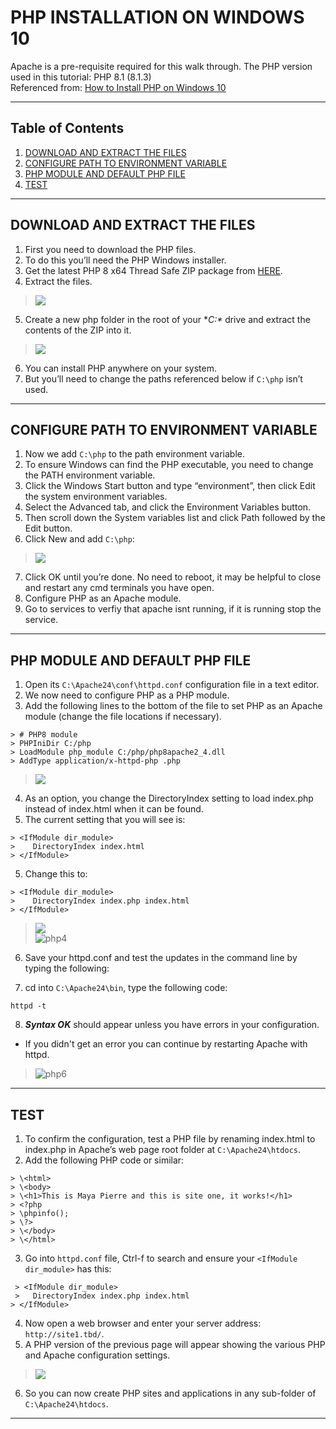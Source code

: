 # PHP INSTALLATION ON WINDOWS 10

Apache is a pre-requisite required for this walk through.
The PHP version used in this tutorial: PHP 8.1 (8.1.3)    
Referenced from: [How to Install PHP on Windows 10](https://www.sitepoint.com/how-to-install-php-on-windows/)

---

## Table of Contents
1. [DOWNLOAD AND EXTRACT THE FILES](#download-and-extract-the-files)
2. [CONFIGURE PATH TO ENVIRONMENT VARIABLE](#configure-path-to-environment-variable)
3. [PHP MODULE AND DEFAULT PHP FILE](#php-module-and-default-php-file)
4. [TEST](#test)

---

## DOWNLOAD AND EXTRACT THE FILES

1. First you need to download the PHP files.  
2. To do this you’ll need the PHP Windows installer. 
3. Get the latest PHP 8 x64 Thread Safe ZIP package from [HERE](https://www.php.net/downloads.php).    
4. Extract the files.  
> ![](https://github.com/mayannamarie/WebServerProject1/blob/main/screenshots/phpextract.PNG)  
5. Create a new php folder in the root of your **C:\** drive and extract the contents of the ZIP into it.  
> ![](https://github.com/mayannamarie/WebServerProject1/blob/main/screenshots/phpdownload.PNG)  
6. You can install PHP anywhere on your system.  
7. But you’ll need to change the paths referenced below if `C:\php` isn’t used.
---  

## CONFIGURE PATH TO ENVIRONMENT VARIABLE 
1. Now we add `C:\php` to the path environment variable.  
2. To ensure Windows can find the PHP executable, you need to change the PATH environment variable.  
3. Click the Windows Start button and type “environment”, then click Edit the system environment variables.  
4. Select the Advanced tab, and click the Environment Variables button.  
5. Then scroll down the System variables list and click Path followed by the Edit button.  
6. Click New and add `C:\php`:  
> ![](https://github.com/mayannamarie/WebServerProject1/blob/main/screenshots/php1.PNG)  
7. Click OK until you’re done. No need to reboot, it may be helpful to close and restart any cmd terminals you have open.
8. Configure PHP as an Apache module.  
9. Go to services to verfiy that apache isnt running, if it is running stop the service.
---

## PHP MODULE AND DEFAULT PHP FILE
1. Open its `C:\Apache24\conf\httpd.conf` configuration file in a text editor.
2. We now need to configure PHP as a PHP module.
3. Add the following lines to the bottom of the file to set PHP as an Apache module (change the file locations if necessary).  

```
> # PHP8 module  
> PHPIniDir C:/php  
> LoadModule php_module C:/php/php8apache2_4.dll
> AddType application/x-httpd-php .php  
```

> ![](https://github.com/mayannamarie/WebServerProject1/blob/main/screenshots/php2.PNG)  

4. As an option, you change the DirectoryIndex setting to load index.php instead of index.html when it can be found. 
5. The current setting that you will see is:  
```
> <IfModule dir_module>  
>    DirectoryIndex index.html  
> </IfModule>  
```
5. Change this to:
  
```
> <IfModule dir_module>  
>    DirectoryIndex index.php index.html  
> </IfModule>  
```

> ![](https://github.com/mayannamarie/WebServerProject1/blob/main/screenshots/php1.PNG)  
> ![php4](https://github.com/mayannamarie/WebServerProject1/blob/main/screenshots/php4.PNG)  

6. Save your httpd.conf and test the updates in the command line by typing the following:  

7. cd into `C:\Apache24\bin`, type the following code:  
```
httpd -t
```
8. ***Syntax OK*** should appear unless you have errors in your configuration.  
- If you didn't get an error you can continue by restarting Apache with httpd.  
> ![php6](https://github.com/mayannamarie/WebServerProject1/blob/main/screenshots/php6.PNG)  
---

## TEST
1. To confirm the configuration, test a PHP file by renaming index.html to index.php in Apache’s web page root folder at `C:\Apache24\htdocs`.  
2. Add the following PHP code or similar:    
```
> \<html>  
> \<body>  
> \<h1>This is Maya Pierre and this is site one, it works!</h1>  
> <?php  
> \phpinfo();  
> \?>  
> \</body>  
> \</html>  
```  
  
3. Go into `httpd.conf` file, Ctrl-f to search and ensure your `<IfModule dir_module>` has this:
```
 > <IfModule dir_module>
 >   DirectoryIndex index.php index.html
> </IfModule>
```

4. Now open a web browser and enter your server address: `http://site1.tbd/`.  
5. A PHP version of the previous page will appear showing the various PHP and Apache configuration settings.  
 
> ![](https://github.com/mayannamarie/WebServerProject1/blob/main/screenshots/site1-1.PNG)  
6. So you can now create PHP sites and applications in any sub-folder of `C:\Apache24\htdocs`.
---
